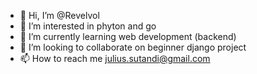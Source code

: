 - 👋 Hi, I’m @Revelvol
- 👀 I’m interested in phyton and go 
- 🌱 I’m currently learning web development (backend) 
- 💞️ I’m looking to collaborate on beginner django project 
- 📫 How to reach me julius.sutandi@gmail.com

<!---
Revelvol/Revelvol is a ✨ special ✨ repository because its `README.md` (this file) appears on your GitHub profile.
You can click the Preview link to take a look at your changes.
--->
